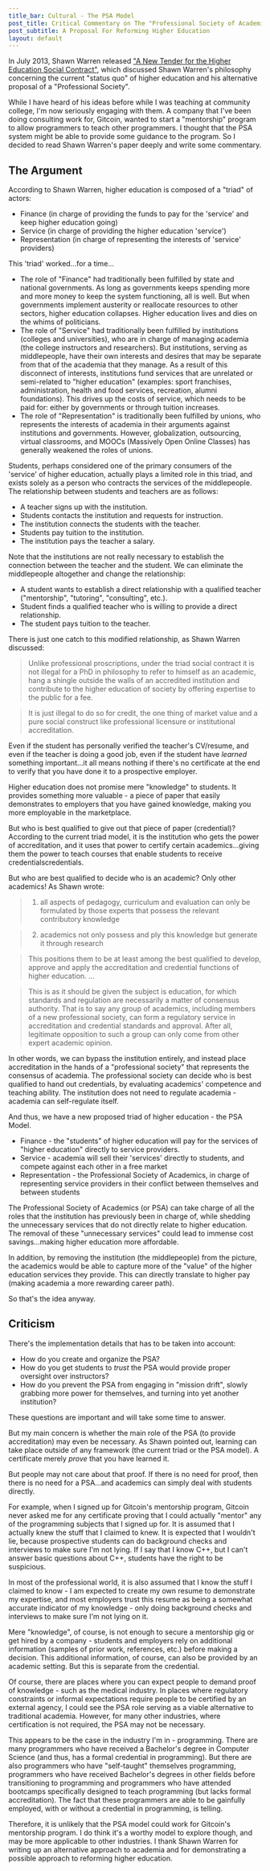 ```yaml
---
title_bar: Cultural - The PSA Model
post_title: Critical Commentary on The "Professional Society of Academics"
post_subtitle: A Proposal For Reforming Higher Education
layout: default
---
```


In July 2013, Shawn Warren released ["A New Tender for the Higher Education Social Contract"](http://professionalsocietyofacademics.blogspot.com/2013/07/a-new-tender-for-higher-education.html), which discussed Shawn Warren's philosophy concerning the current "status quo" of higher education and his alternative proposal of a "Professional Society".

While I have heard of his ideas before while I was teaching at community college, I'm now seriously engaging with them. A company that I've been doing consulting work for, Gitcoin, wanted to start a "mentorship" program to allow programmers to teach other programmers. I thought that the PSA system might be able to provide some guidance to the program. So I decided to read Shawn Warren's paper deeply and write some commentary.

## The Argument

According to Shawn Warren, higher education is composed of a "triad" of actors:

 - Finance (in charge of providing the funds to pay for the 'service' and keep higher education going)
 - Service (in charge of providing the higher education 'service')
 - Representation (in charge of representing the interests of 'service' providers)

This 'triad' worked...for a time...

 - The role of "Finance" had traditionally been fulfilled by state and national governments. As long as governments keeps spending more and more money to keep the system functioning, all is well. But when governments implement austerity or reallocate resources to other sectors, higher education collapses. Higher education lives and dies on the whims of politicians.
 - The role of "Service" had traditionally been fulfilled by institutions (colleges and universities), who are in charge of managing academia (the college instructors and researchers).  But institutions, serving as middlepeople, have their own interests and desires that may be separate from that of the academia that they manage. As a result of this disconnect of interests, institutions fund services that are unrelated or semi-related to "higher education" (examples: sport franchises, administration, health and food services, recreation, alumni foundations). This drives up the costs of service, which needs to be paid for: either by governments or through tuition increases.
 - The role of "Representation" is traditionally been fulfilled by unions, who represents the interests of academia in their arguments against institutions and governments. However, globalization, outsourcing, virtual classrooms, and MOOCs (Massively Open Online Classes) has generally weakened the roles of unions.

Students, perhaps considered one of the primary consumers of the 'service' of higher education, actually plays a limited role in this triad, and exists solely as a person who contracts the services of the middlepeople. The relationship between students and teachers are as follows:

- A teacher signs up with the institution.
- Students contacts the institution and requests for instruction.
- The institution connects the students with the teacher.
- Students pay tuition to the institution.
- The institution pays the teacher a salary.

Note that the institutions are not really necessary to establish the connection between the teacher and the student. We can eliminate the middlepeople altogether and change the relationship:

- A student wants to establish a direct relationship with a qualified teacher ("mentorship", "tutoring", "consulting", etc.).
- Student finds a qualified teacher who is willing to provide a direct relationship.
- The student pays tuition to the teacher.

There is just one catch to this modified relationship, as Shawn Warren discussed:

>Unlike professional proscriptions, under the triad social contract it is not illegal for a PhD in philosophy to refer to himself as an academic, hang a shingle outside the walls of an accredited institution and contribute to the higher education of society by offering expertise to the public for a fee.

>It is just illegal to do so for credit, the one thing of market value and a pure social construct like professional licensure or institutional accreditation.

Even if the student has personally verified the teacher's CV/resume, and even if the teacher is doing a good job, even if the student have *learned* something important...it all means nothing if there's no certificate at the end to verify that you have done it to a prospective employer.

Higher education does not promise mere "knowledge" to students. It provides something more valuable - a piece of paper that easily demonstrates to employers that you have gained knowledge, making you more employable in the marketplace.

But who is best qualified to give out that piece of paper (credential)? According to the current triad model, it is the institution who gets the power of accreditation, and it uses that power to certify certain academics...giving them the power to teach courses that enable students to receive credentialscredentials.

But who are best qualified to decide who is an academic? Only other academics! As Shawn wrote:

>1) all aspects of pedagogy, curriculum and evaluation can only be formulated by those experts that possess the relevant contributory knowledge

>2) academics not only possess and ply this knowledge but generate it through research

>This positions them to be at least among the best qualified to develop, approve and apply the accreditation and credential functions of higher education. ...

>This is as it should be given the subject is education, for which standards and regulation are necessarily a matter of consensus authority. That is to say any group of academics, including members of a new professional society, can form a regulatory service in accreditation and credential standards and approval. After all, legitimate opposition to such a group can only come from other expert academic opinion.

In other words, we can bypass the institution entirely, and instead place accreditation in the hands of a "professional society" that represents the consensus of academia. The professional society can decide who is best qualified to hand out credentials, by evaluating academics' competence and teaching ability. The institution does not need to regulate academia - academia can self-regulate itself.

And thus, we have a new proposed triad of higher education - the PSA Model.

 - Finance - the "students" of higher education will pay for the services of "higher education" directly to service providers.
 - Service - academia will sell their 'services' directly to students, and compete against each other in a free market
 - Representation - the Professional Society of Academics, in charge of representing service providers in their conflict between themselves and between students

The Professional Society of Academics (or PSA) can take charge of all the roles that the institution has previously been in charge of, while shedding the unnecessary services that do not directly relate to higher education. The removal of these "unnecessary services" could lead to immense cost savings...making higher education more affordable.

In addition, by removing the institution (the middlepeople) from the picture, the academics would be able to capture more of the "value" of the higher education services they provide. This can directly translate to higher pay (making academia a more rewarding career path).

So that's the idea anyway.

## Criticism

There's the implementation details that has to be taken into account:

 - How do you create and organize the PSA?
 - How do you get students to *trust* the PSA would provide proper oversight over instructors?
 - How do you prevent the PSA from engaging in "mission drift", slowly grabbing more power for themselves, and turning into yet another institution?

These questions are important and will take some time to answer.

But my main concern is whether the main role of the PSA (to provide accreditation) may even be necessary. As Shawn pointed out, learning can take place outside of any framework (the current triad or the PSA model). A certificate merely *prove* that you have learned it.

But people may not care about that proof. If there is no need for proof, then there is no need for a PSA...and academics can simply deal with students directly.

For example, when I signed up for Gitcoin's mentorship program, Gitcoin never asked me for any certificate proving that I could actually "mentor" any of the programming subjects that I signed up for. It is assumed that I actually knew the stuff that I claimed to knew. It is expected that I wouldn't lie, because prospective students can do background checks and interviews to make sure I'm not lying. If I say that I know C++, but I can't answer basic questions about C++, students have the right to be suspicious.

In most of the professional world, it is also assumed that I know the stuff I claimed to know - I am expected to create my own resume to demonstrate my expertise, and most employers trust this resume as being a somewhat accurate indicator of my knowledge - only doing background checks and interviews to make sure I'm not lying on it.

Mere "knowledge", of course, is not enough to secure a mentorship gig or get hired by a company - students and employers rely on additional information (samples of prior work, references, etc.) before making a decision. This additional information, of course, can also be provided by an academic setting. But this is separate from the credential.

Of course, there are places where you can expect people to demand proof of knowledge - such as the medical industry. In places where regulatory constraints or informal expectations require people to be certified by an external agency, I could see the PSA role serving as a viable alternative to traditional academia. However, for many other industries, where certification is not required, the PSA may not be necessary.

This appears to be the case in the industry I'm in - programming. There are many programmers who have received a Bachelor's degree in Computer Science (and thus, has a formal credential in programming). But there are also programmers who have "self-taught" themselves programming, programmers who have received Bachelor's degrees in other fields before transitioning to programming and programmers who have attended bootcamps  specifically designed to teach programming (but lacks formal accreditation). The fact that these programmers are able to be gainfully employed, with or without a credential in programming, is telling.

Therefore, it is unlikely that the PSA model could work for Gitcoin's mentorship program. I do think it's a worthy model to explore though, and may be more applicable to other industries. I thank Shawn Warren for writing up an alternative approach to academia and for demonstrating a possible approach to reforming higher education.
